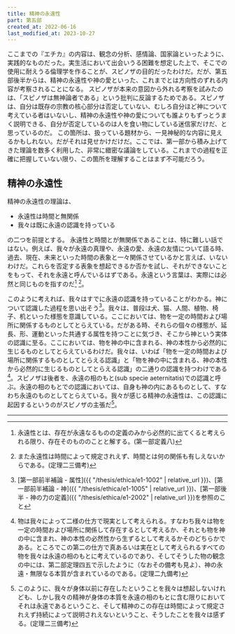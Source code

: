 ```yaml
---
title: 精神の永遠性
part: 第五部
created_at: 2022-06-16
last_modified_at: 2023-10-27
---
```


ここまでの『エチカ』の内容は、観念の分析、感情論、国家論といったように、実践的なものだった。実生活において出会いうる困難を想定した上で、そこでの使用に耐えうる倫理学を作ることが、スピノザの目的だったわけだ。だが、第五部後半からは、精神の永遠性や神の愛といった、これまでとは方向性のずれる内容が考察されることになる。
スピノザが本来の意図から外れる考察を試みたのは、「スピノザは無神論者である」という批判に反論するためである。スピノザは、自分は既存の宗教の核心部分は否定していない、むしろ自分ほど神について考えている者はいないし、精神の永遠性や神の愛についても誰よりもずっとうまく説明できる、自分が否定しているのは人を食い物にしている迷信家だけだ、と思っているのだ。
この箇所は、扱っている題材から、一見神秘的な内容に見えるかもしれない。だがそれは見せかけだけだ。ここでは、第一部から積み上げてきた理論を数多く利用した、非常に緻密な議論をしている。これまでの過程を正確に把握していない限り、この箇所を理解することはまず不可能だろう。

## 精神の永遠性

精神の永遠性の理論は、

- 永遠性は時間と無関係
- 我々は既に永遠の認識を持っている

の二つを前提とする。
永遠性と時間とが無関係であることは、特に難しい話ではない。例えば、我々が永遠の真理や、永遠の愛、永遠の友情について語る時、過去、現在、未来といった時間の表象と一々関係させているかと言えば、いないわけだ。これらを否定する表象を想起できるか否かを試し、それができないことをもって、それを永遠と呼んでいるはずである。永遠という言葉は、実際には必然と同じものを指すのだ[^ref1] [^ref2]。

[^ref1]:永遠性とは、存在が永遠なるものの定義のみから必然的に出てくると考えられる限り、存在そのもののことと解する。(第一部定義八)

[^ref2]:また永遠性は時間によって規定されえず、時間とは何の関係も有しえないからである。(定理二三備考)

このように考えれば、我々はすでに永遠の認識を持っていることがわかる。神について認識した過程を思い出そう[^ref3]。我々は、普段は犬、猫、人間、植物、椅子、机といった様態を意識している。ここにおいては、物を一定の時間および場所に関係するものとしてとらえている。だがある時、それらの個々の様態が、延長、形、運動といった共通する属性を持つことに気づき、そこから神という実体の認識に至る。ここにおいては、物を神の中に含まれる、神の本性から必然的に生じるものとしてとらえているわけだ。我々は、いわば「物を一定の時間および場所に関係するものとしてとらえる認識」と「物を神の中に含まれる、神の本性から必然的に生じるものとしてとらえる認識」の二通りの認識を持つわけである[^ref4]。スピノザは後者を、永遠の相のもと(sub specie aeternitatis)での認識と呼ぶ。永遠の相のもとでの認識においては、自身も神の内にあるものとして、すなわち永遠のものとしてとらえている。我々が感じる精神の永遠性は、この認識に起因するというのがスピノザの主張だ[^ref5]。

[^ref3]:[第一部前半補論 - 属性]({{ "/thesis/ethica/e1-1002" | relative_url }})、[第一部前半補論 - 神]({{ "/thesis/ethica/e1-1005" | relative_url }})、[第一部後半 - 神の力の定義]({{ "/thesis/ethica/e1-2002" | relative_url }})を参照のこと

[^ref4]:物は我々によって二様の仕方で現実として考えられる。すなわち我々は物を一定の時間および場所に関係して存在するとして考えるか、それとも物を神の中に含まれ、神の本性の必然性から生ずるとして考えるかそのどちらかである。ところでこの第二の仕方で真あるいは実在として考えられるすべての物を我々は永遠の相のもとに考えているのであり、そしてそうした物の観念の中には、第二部定理四五で示したように（なおその備考も見よ）、神の永遠・無限なる本質が含まれているのである。(定理二九備考)

[^ref5]:このように、我々が身体以前に存在したということを我々は想起しないけれども、しかし我々の精神が身体の本質を永遠の相のもとに含む限りにおいてそれは永遠であるということ、そして精神のこの存在は時間によって規定されえず持続によって説明されえないということ、そうしたことを我々は感ずる。(定理二三備考)

---